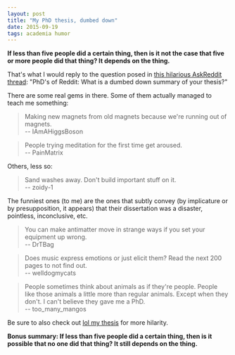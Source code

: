 ```yaml
---
layout: post
title: "My PhD thesis, dumbed down"
date: 2015-09-19
tags: academia humor
---
```


**If less than five people did a certain thing, then is it not the case that
five or more people did that thing? It depends on the thing.**

That's what I would reply to the question posed in [this hilarious AskReddit
thread][rd]: "PhD's of Reddit: What is a dumbed down summary of your thesis?"

There are some real gems in there. Some of them actually managed to teach me
something:

> Making new magnets from old magnets because we're running out of magnets.  
> -- IAmAHiggsBoson

> People trying meditation for the first time get aroused.  
> -- PainMatrix

Others, less so:

> Sand washes away. Don't build important stuff on it.  
> -- zoidy-1

The funniest ones (to me) are the ones that subtly convey (by implicature or by
presupposition, it appears) that their dissertation was a disaster, pointless,
inconclusive, etc.

> You can make antimatter move in strange ways if you set your equipment up
> wrong.  
> -- DrTBag

> Does music express emotions or just elicit them? Read the next 200 pages to
> not find out.  
> -- welldogmycats

> People sometimes think about animals as if they're people. People like those
> animals a little more than regular animals. Except when they don't. I can't
> believe they gave me a PhD.  
> -- too_many_mangos

Be sure to also check out [lol my thesis][lol] for more hilarity.

**Bonus summary: If less than five people did a certain thing, then is it
possible that no one did that thing? It still depends on the thing.**

[rd]: https://www.reddit.com//r/AskReddit/comments/3hw3vu/phds_of_reddit_what_is_a_dumbed_down_summary_of/
[lol]: http://lolmythesis.com/
